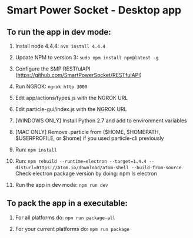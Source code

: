# Smart Power Socket - Desktop app

## To run the app in dev mode:
1) Install node 4.4.4: ```nvm install 4.4.4```

2) Update NPM to version 3: ```sudo npm install npm@latest -g```

3) Configure the SMP RESTfulAPI (https://github.com/SmartPowerSocket/RESTfulAPI)

4) Run NGROK: ```ngrok http 3000```

5) Edit app/actions/types.js with the NGROK URL

6) Edit particle-gui/index.js with the NGROK URL

7) [WINDOWS ONLY] Install Python 2.7 and add to environment variables

8) [MAC ONLY] Remove .particle from ($HOME, $HOMEPATH, $USERPROFILE, or $home) if you used particle-cli previously

6) Run: ```npm install```

7) Run: ```npm rebuild --runtime=electron --target=1.4.4 --disturl=https://atom.io/download/atom-shell --build-from-source```. Check electron package version by doing: npm ls electron

8) Run the app in dev mode: ```npm run dev```

## To pack the app in a executable:

1) For all platforms do: ```npm run package-all```

2) For your current platforms do: ```npm run package```
